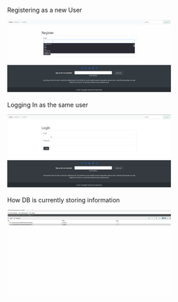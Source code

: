Registering as a new User

<img src="/Gifs/Register.gif" width="75%" height="35%">

Logging In as the same user

<img src="/Gifs/Login.gif" width="75%" height="35%">


How DB is currently storing information

<img src="/Gifs/DB.gif" width="75%" height="35%">
